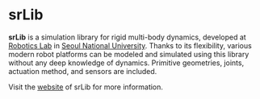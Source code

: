 # srLib

**srLib** is a simulation library for rigid multi-body dynamics, developed at [Robotics Lab](https://sites.google.com/robotics.snu.ac.kr/fcp/) in [Seoul National University](http://www.snu.ac.kr/). Thanks to its flexibility, various modern robot platforms can be modeled and simulated using this library without any deep knowledge of dynamics. Primitive geometries, joints, actuation method, and sensors are included.

Visit the [website](http://robotics.snu.ac.kr/srlib/) of srLib for more information.
